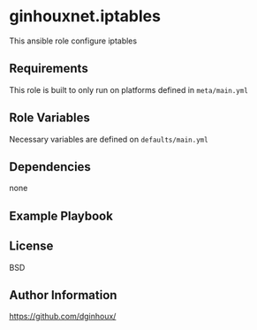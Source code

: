 ginhouxnet.iptables
=========

This ansible role configure iptables


Requirements
------------

This role is built to only run on platforms defined in `meta/main.yml`


Role Variables
--------------

Necessary variables are defined on `defaults/main.yml`


Dependencies
------------

none

Example Playbook
----------------



License
-------

BSD


Author Information
------------------

https://github.com/dginhoux/

